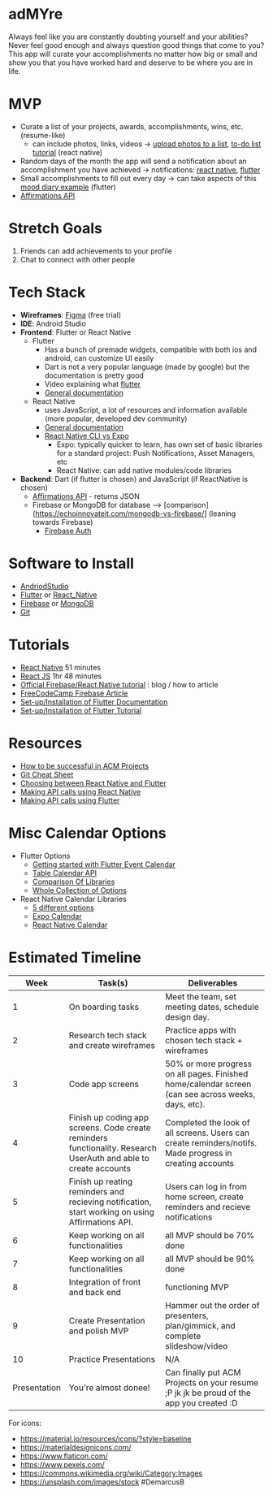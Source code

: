 # adMYre
Always feel like you are constantly doubting yourself and your abilities? Never feel good enough and always question good things that come to you? This app will curate your accomplishments no matter how big or small and show you that you have worked hard and deserve to be where you are in life.

# MVP

- Curate a list of your projects, awards, accomplishments, wins, etc. (resume-like)
  - can include photos, links, videos → [upload photos to a list](https://www.youtube.com/watch?v=GEtqS9Qozv4&ab_channel=TheFlutterFactory), [to-do list tutorial](https://www.youtube.com/watch?v=0kL6nhutjQ8&ab_channel=MadeWithMatt) (react native)
- Random days of the month the app will send a notification about an accomplishment you have achieved → notifications: [react native](https://rnfirebase.io/messaging/notifications), [flutter](https://youtu.be/_Z2S63O-1HE)
- Small accomplishments to fill out every day → can take aspects of this [mood diary example](https://medium.com/flutter-community/develop-a-mood-diary-flutter-app-in-2-hours-ca54f8bf6703) (flutter) 
- [Affirmations API](https://www.jsonapi.co/public-api/Affirmations)


# Stretch Goals

1. Friends can add achievements to your profile  
2. Chat to connect with other people


# Tech Stack

- **Wireframes**: [Figma](https://www.figma.com/) (free trial)
- **IDE**: Android Studio 
- **Frontend**: Flutter or React Native 
  -	Flutter
    -	Has a bunch of premade widgets, compatible with both ios and android, can customize UI easily 
    -	Dart is not a very popular language (made by google) but the documentation is pretty good   
    -	Video explaining what [flutter](https://www.youtube.com/watch?v=I9ceqw5Ny-4)
    -	[General documentation](https://docs.flutter.dev/)
  -	React Native
    -	uses JavaScript, a lot of resources and information available (more popular, developed dev community) 
    - [General documentation](https://reactnative.dev/docs/getting-started)
    - [React Native CLI vs Expo](https://levelup.gitconnected.com/react-native-cli-vs-expo-cli-which-one-do-i-choose-bdf02ea457bf)
      - Expo: typically quicker to learn, has own set of basic libraries for a standard project: Push Notifications, Asset Managers, etc 
      - React Native: can add native modules/code libraries  
- **Backend**: Dart (if flutter is chosen) and JavaScript (if ReactNative is chosen)
  - [Affirmations API](https://www.jsonapi.co/public-api/Affirmations) - returns JSON
  - Firebase or MongoDB for database --> [comparison](https://echoinnovateit.com/mongodb-vs-firebase/] (leaning towards Firebase)  
    - [Firebase Auth](https://firebase.google.com/docs/auth)

# Software to Install

- [AndriodStudio](https://developer.android.com/studio)
- [Flutter](https://docs.flutter.dev/get-started/install) or [React_Native](https://reactnative.dev/docs/environment-setup)
- [Firebase](https://firebase.google.com/docs/cli) or [MongoDB](https://docs.mongodb.com/manual/installation/)
- [Git](https://git-scm.com/downloads)

# Tutorials

- [React Native](https://www.youtube.com/watch?v=Hf4MJH0jDb4) 51 minutes
- [React JS](https://www.youtube.com/watch?v=w7ejDZ8SWv8) 1hr 48 minutes
- [Official Firebase/React Native tutorial](https://firebase.googleblog.com/2016/01/the-beginners-guide-to-react-native-and_84.html) : blog / how to article
- [FreeCodeCamp Firebase Article](https://www.freecodecamp.org/news/react-native-firebase-tutorial/)
- [Set-up/Installation of Flutter Documentation](https://docs.flutter.dev/get-started/editor)
- [Set-up/Installation of Flutter Tutorial](https://medium.com/codechai/flutter-installation-setup-with-android-studio-326dea65f609)

# Resources

- [How to be successful in ACM Projects](https://docs.google.com/document/d/18Zi3DrKG5e6g5Bojr8iqxIu6VIGl86YBSFlsnJnlM88/edit?usp=sharing)
- [Git Cheat Sheet](https://education.github.com/git-cheat-sheet-education.pdf)
- [Choosing between React Native and Flutter](https://hackr.io/blog/react-native-vs-flutter)
- [Making API calls using React Native](https://medium.com/enappd/how-to-make-api-calls-in-react-native-apps-eab083186611)
- [Making API calls using Flutter](https://medium.com/solidmvp-africa/making-your-api-calls-in-flutter-the-right-way-f0a03e35b4b1)


# Misc Calendar Options
- Flutter Options
  - [Getting started with Flutter Event Calendar](https://help.syncfusion.com/flutter/calendar/getting-started)
  - [Table Calendar API](https://pub.dev/packages/table_calendar)
  - [Comparison Of Libraries](https://medium.com/flutter-community/flutter-calendar-library-comparison-c08d5ba3cc9e)
  - [Whole Collection of Options](https://flutterawesome.com/tag/calendar/)
- React Native Calendar Libraries 
  - [5 different options](https://blog.expo.dev/5-easy-to-use-react-native-calendar-libraries-e830a97d5bf7)
  - [Expo Calendar](https://docs.expo.dev/versions/v41.0.0/sdk/calendar/)
  - [React Native Calendar](https://react-native-components.gitbook.io/calendar/)
  


# Estimated Timeline

| Week         | Task(s)                                       | Deliverables                                                                   |
| ------------ | --------------------------------------------- | ------------------------------------------------------------------------------ |
| 1            | On boarding tasks                             | Meet the team, set meeting dates, schedule design day.                         |
| 2            | Research tech stack and create wireframes     | Practice apps with chosen tech stack + wireframes                              |
| 3            | Code app screens | 50% or more progress on all pages. Finished home/calendar screen (can see across weeks, days, etc).|
| 4            | Finish up coding app screens. Code create reminders functionality. Research UserAuth and able to create accounts | Completed the look of all screens. Users can create reminders/notifs. Made progress in creating accounts|
| 5            | Finish up reating reminders and recieving notification, start working on using Affirmations API.        | Users can log in from home screen, create reminders and recieve notifications |
| 6            | Keep working on all functionalities  | all MVP should be 70% done                                                                   |
| 7            | Keep working on all functionalities  | all MVP should be 90% done                                                                          |
| 8            | Integration of front and back end                   | functioning MVP       |
| 9            | Create Presentation and polish MVP                        | Hammer out the order of presenters, plan/gimmick, and complete slideshow/video  |
| 10            | Practice Presentations                         | N/A                                                                            |
| Presentation | You're almost donee!        | Can finally put ACM Projects on your resume ;P jk jk be proud of the app you created :D                           |

For icons:

- https://material.io/resources/icons/?style=baseline
- https://materialdesignicons.com/
- https://www.flaticon.com/
- https://www.pexels.com/
- https://commons.wikimedia.org/wiki/Category:Images
- https://unsplash.com/images/stock
#DemarcusB